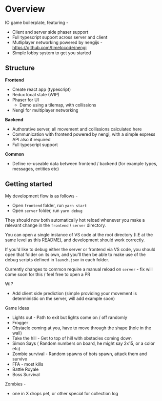 # Overview

IO game boilerplate, featuring -

- Client and server side phaser support
- Full typescript support across server and client
- Mutliplayer networking powered by nengijs - https://github.com/timetocode/nengi
- Simple lobby system to get you started

## Structure

**Frontend**
- Create react app (typescript)
- Redux local state (WIP)
- Phaser for UI
  - Demo using a tilemap, with collissions
- Nengi for multiplayer networking

**Backend**
- Authorative server, all movement and collissions calculated here
- Communication with frontend powered by nengi, with a simple express API also if required
- Full typescript support

**Common**
- Define re-useable data between frontend / backend (for example types, messages, entities etc)

## Getting started

My development flow is as follows -
- Open `frontend` folder, run `yarn start`
- Open `server` folder, run `yarn debug`

They should now both automatically hot reload whenever you make a relevant change in the `frontend` / `server` directory.

You can open a single instance of VS code at the root directory (I.E at the same level as this README), and development should work correctly.

If you'd like to debug either the server or frontend via VS code, you should open that folder on its own, and you'll then be able to make use of the debug scripts defined in `launch.json` in each folder.

Currently changes to common require a manual reload on `server` - fix will come soon for this / feel free to open a PR

WIP
- Add client side prediction (simple providing your movement is deterministic on the server, will add example soon)



Game Ideas
- Lights out - Path to exit but lights come on / off randomly
- Frogger
- Obstacle coming at you, have to move through the shape (hole in the wall)
- Take the hill - Get to top of hill with obstacles coming down
- Simon Says ( Random numbers on board, he might say 2x15, or a color etc)
- Zombie survival - Random spawns of bots spawn, attack them and survive
- FFA - most kills
- Battle Royale
- Boss Survival


Zombies -
 - one in X drops pet, or other special for collection log